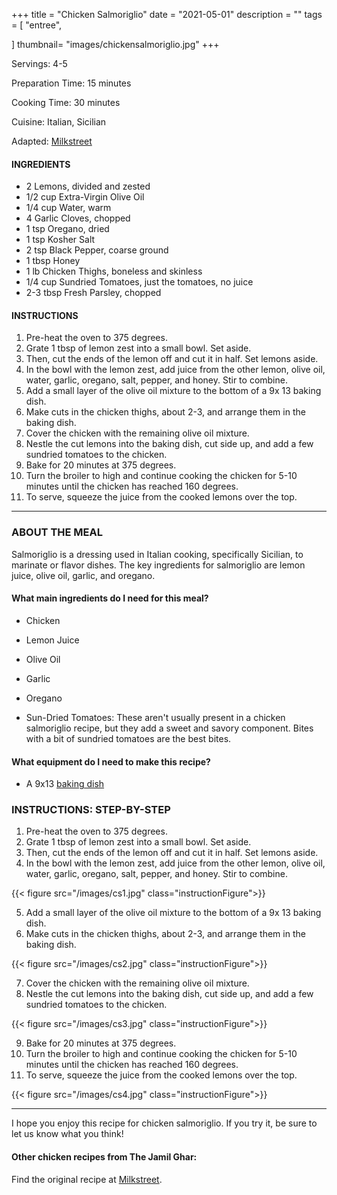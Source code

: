 +++
title = "Chicken Salmoriglio"
date = "2021-05-01"
description = ""
tags = [
    "entree",
   
]
thumbnail= "images/chickensalmoriglio.jpg"
+++

Servings: 4-5 <!--more-->

Preparation Time: 15 minutes

Cooking Time: 30 minutes 

Cuisine: Italian, Sicilian 

Adapted: [Milkstreet](https://www.177milkstreet.com/recipes/chicken-salmoriglio-tn-med)

#### INGREDIENTS 

* 2 Lemons, divided and zested 
* 1/2 cup Extra-Virgin Olive Oil
* 1/4 cup Water, warm 
* 4 Garlic Cloves, chopped
* 1 tsp Oregano, dried 
* 1 tsp Kosher Salt 
* 2 tsp Black Pepper, coarse ground
* 1 tbsp Honey 
* 1 lb Chicken Thighs, boneless and skinless 
* 1/4 cup Sundried Tomatoes, just the tomatoes, no juice 
* 2-3 tbsp Fresh Parsley, chopped 

#### INSTRUCTIONS

1. Pre-heat the oven to 375 degrees. 
2. Grate 1 tbsp of lemon zest into a small bowl. Set aside. 
3. Then, cut the ends of the lemon off and cut it in half. Set lemons aside. 
4. In the bowl with the lemon zest, add juice from the other lemon, olive oil, water, garlic, oregano, salt, pepper, and honey. Stir to combine. 
5. Add a small layer of the olive oil mixture to the bottom of a 9x 13 baking dish. 
6. Make cuts in the chicken thighs, about 2-3, and arrange them in the baking dish. 
7. Cover the chicken with the remaining olive oil mixture.
8. Nestle the cut lemons into the baking dish, cut side up, and add a few sundried tomatoes to the chicken. 
9. Bake for 20 minutes at 375 degrees. 
10. Turn the broiler to high and continue cooking the chicken for 5-10 minutes until the chicken has reached 160 degrees. 
11. To serve, squeeze the juice from the cooked lemons over the top. 

----

### ABOUT THE MEAL

Salmoriglio is a dressing used in Italian cooking, specifically Sicilian, to marinate or flavor dishes. The key ingredients for salmoriglio are lemon juice, olive oil, garlic, and oregano.

#### What main ingredients do I need for this meal?

* Chicken 

* Lemon Juice 

* Olive Oil 

* Garlic

* Oregano

* Sun-Dried Tomatoes: These aren't usually present in a chicken salmoriglio recipe, but they add a sweet and savory component. Bites with a bit of sundried tomatoes are the best bites. 

#### What equipment do I need to make this recipe?

* A 9x13 [baking dish](https://amzn.to/3zOdAeT)

### INSTRUCTIONS: STEP-BY-STEP 
1. Pre-heat the oven to 375 degrees. 
2. Grate 1 tbsp of lemon zest into a small bowl. Set aside. 
3. Then, cut the ends of the lemon off and cut it in half. Set lemons aside. 
4. In the bowl with the lemon zest, add juice from the other lemon, olive oil, water, garlic, oregano, salt, pepper, and honey. Stir to combine. 

{{< figure src="/images/cs1.jpg" class="instructionFigure">}}

5. Add a small layer of the olive oil mixture to the bottom of a 9x 13 baking dish. 
6. Make cuts in the chicken thighs, about 2-3, and arrange them in the baking dish. 

{{< figure src="/images/cs2.jpg" class="instructionFigure">}}

7. Cover the chicken with the remaining olive oil mixture.
8. Nestle the cut lemons into the baking dish, cut side up, and add a few sundried tomatoes to the chicken. 

{{< figure src="/images/cs3.jpg" class="instructionFigure">}}

9. Bake for 20 minutes at 375 degrees. 
10. Turn the broiler to high and continue cooking the chicken for 5-10 minutes until the chicken has reached 160 degrees. 
11. To serve, squeeze the juice from the cooked lemons over the top. 

{{< figure src="/images/cs4.jpg" class="instructionFigure">}}

--- 

I hope you enjoy this recipe for chicken salmoriglio. If you try it, be sure to let us know what you think!

#### Other chicken recipes from The Jamil Ghar:

Find the original recipe at [Milkstreet](https://www.177milkstreet.com/recipes/chicken-salmoriglio-tn-med).
